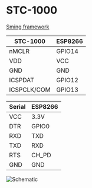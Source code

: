 STC\-1000
=========

[Sming framework](https://github.com/SmingHub/Sming)

|STC\-1000|ESP8266|
|--------|-------|
|nMCLR | GPIO14 |
|VDD | VCC |
|GND | GND |
|ICSPDAT | GPIO12 |
|ICSPCLK/COM | GPIO13 |

|Serial|ESP8266|
|------|-------|
|VCC | 3.3V |
|DTR | GPIO0 |
|RXD | TXD |
|TXD | RXD |
|RTS | CH_PD |
|GND | GND |

![Schematic](http://i67.tinypic.com/2v2famu.jpg)

